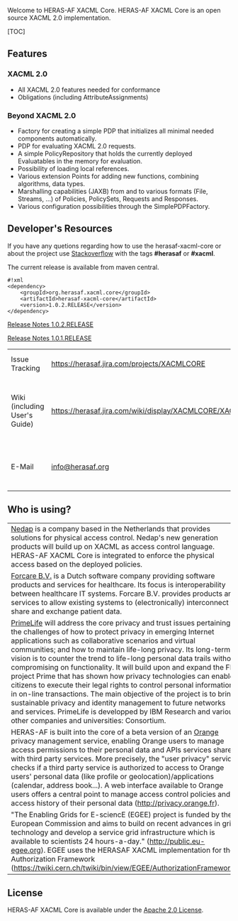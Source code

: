 Welcome to HERAS-AF XACML Core.
HERAS-AF XACML Core is an open source XACML 2.0 implementation.


[TOC]

## Features ##

### XACML 2.0 ###
* All XACML 2.0 features needed for conformance
* Obligations (including AttributeAssignments)

### Beyond XACML 2.0 ###
* Factory for creating a simple PDP that initializes all minimal needed components automatically.
* PDP for evaluating XACML 2.0 requests.
* A simple PolicyRepository that holds the currently deployed Evaluatables in the memory for evaluation.
* Possibility of loading local references.
* Various extension Points for adding new functions, combining algorithms, data types.
* Marshalling capabilities (JAXB) from and to various formats (File, Streams, ...) of Policies, PolicySets, Requests and Responses.
* Various configuration possibilities through the SimplePDPFactory.

## Developer's Resources ##
If you have any quetions regarding how to use the herasaf-xacml-core or about the project use [Stackoverflow](http://stackoverflow.com/) with the tags **#herasaf** or **#xacml**.

The current release is available from maven central.
```
#!xml
<dependency>
    <groupId>org.herasaf.xacml.core</groupId>
    <artifactId>herasaf-xacml-core</artifactId>
    <version>1.0.2.RELEASE</version>
</dependency>
```

[Release Notes 1.0.2.RELEASE](https://herasaf.jira.com/projects/XACMLCORE/versions/10530)

[Release Notes 1.0.1.RELEASE](https://herasaf.jira.com/projects/XACMLCORE/versions/10330)

||||
| ------------- | ------------- | ------------- |
| Issue Tracking |https://herasaf.jira.com/projects/XACMLCORE | Create a new issue if you like. |
| Wiki (including User's Guide) | https://herasaf.jira.com/wiki/display/XACMLCORE/XACML+Core+1.0.0.RELEASE | Read our User's Guide about how to use the library. |
| E-Mail | [info@herasaf.org](mailto:info@herasaf.org) | Write us an e-mail, if you have any questions. |


## Who is using? ##
||
| ------------- |
| [Nedap](http://www.nedap.com/) is a company based in the Netherlands that provides solutions for physical access control. Nedap's new generation products will build up on XACML as access control language. HERAS-AF XACML Core is integrated to enforce the physical access based on the deployed policies. |
| [Forcare B.V.](http://www.forcare.nl/) is a Dutch software company providing software products and services for healthcare. Its focus is interoperability between healthcare IT systems. Forcare B.V. provides products and services to allow existing systems to (electronically) interconnect to share and exchange patient data.  |
| [PrimeLife](http://primelife.ercim.eu/) will address the core privacy and trust issues pertaining to the challenges of how to protect privacy in emerging Internet applications such as collaborative scenarios and virtual communities; and how to maintain life-long privacy. Its long-term vision is to counter the trend to life-long personal data trails without compromising on functionality. It will build upon and expand the FP6 project Prime that has shown how privacy technologies can enable citizens to execute their legal rights to control personal information in on-line transactions. The main objective of the project is to bring sustainable privacy and identity management to future networks and services. PrimeLife is developped by IBM Research and various other companies and universities: Consortium. |
| HERAS-AF is built into the core of a beta version of an [Orange](http://www.orange.com) privacy management service, enabling Orange users to manage access permissions to their personal data and APIs services shared with third party services. More precisely, the "user privacy" service checks if a third party service is authorized to access to Orange users' personal data (like profile or geolocation)/applications (calendar, address book...). A web interface available to Orange users offers a central point to manage access control policies and access history of their personal data (http://privacy.orange.fr). |
| "The Enabling Grids for E-sciencE (EGEE) project is funded by the European Commission and aims to build on recent advances in grid technology and develop a service grid infrastructure which is available to scientists 24 hours-a-day." (http://public.eu-egee.org). EGEE uses the HERASAF XACML implementation for their Authorization Framework (https://twiki.cern.ch/twiki/bin/view/EGEE/AuthorizationFramework). |

## License ##
HERAS-AF XACML Core is available under the [Apache 2.0 License](http://www.apache.org/licenses/LICENSE-2.0).
